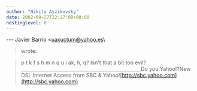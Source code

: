 ```yaml
---
author: "Nikita Ayzikovsky"
date: 2002-09-27T22:27:00+00:00
nestinglevel: 0
---
```

\---
 Javier Barrio <[uaxuctum@yahoo.es](mailto://uaxuctum@yahoo.es)\
> wrote:

> p t k
> f s h
> m n q
> u i ak, h, q? Isn't that a bit too evil?\_\_\_\_\_\_\_\_\_\_\_\_\_\_\_\_\_\_\_\_\_\_\_\_\_\_\_\_\_\_\_\_\_\_\_\_\_\_\_\_\_\_\_\_\_\_\_\_\_\_Do you Yahoo!?New DSL Internet Access from SBC & Yahoo![http://sbc.yahoo.com](http://sbc.yahoo.com)